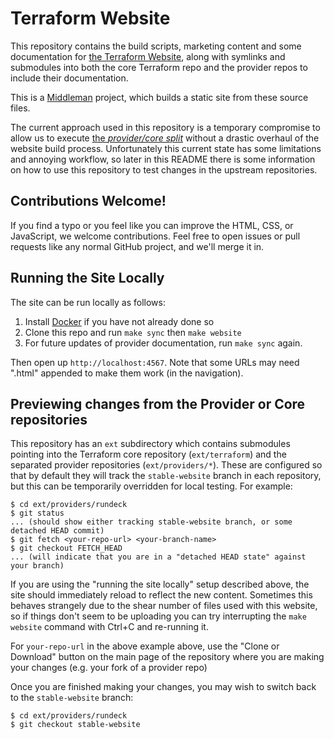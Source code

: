# Terraform Website

This repository contains the build scripts, marketing content and some documentation
for [the Terraform Website][terraform], along with symlinks and submodules into both
the core Terraform repo and the provider repos to include their documentation.

This is a [Middleman][middleman] project, which builds a static site from these source files.

The current approach used in this repository is a temporary compromise to allow us to
execute [the _provider/core split_](https://www.hashicorp.com/blog/upcoming-provider-changes-in-terraform-0-10/)
without a drastic overhaul of the website build process. Unfortunately this current
state has some limitations and annoying workflow, so later in this README there is some
information on how to use this repository to test changes in the upstream repositories.

[middleman]: https://www.middlemanapp.com
[terraform]: https://www.terraform.io

## Contributions Welcome!

If you find a typo or you feel like you can improve the HTML, CSS, or
JavaScript, we welcome contributions. Feel free to open issues or pull requests
like any normal GitHub project, and we'll merge it in.

## Running the Site Locally

The site can be run locally as follows:

1. Install [Docker](https://docs.docker.com/engine/installation/) if you have not already done so
2. Clone this repo and run `make sync` then `make website`
3. For future updates of provider documentation, run `make sync` again.

Then open up `http://localhost:4567`. Note that some URLs may need ".html" appended to make them work (in the navigation).

## Previewing changes from the Provider or Core repositories

This repository has an `ext` subdirectory which contains submodules pointing into the
Terraform core repository (`ext/terraform`) and the separated provider repositories
(`ext/providers/*`). These are configured so that by default they will track the
`stable-website` branch in each repository, but this can be temporarily overridden
for local testing. For example:

```
$ cd ext/providers/rundeck
$ git status
... (should show either tracking stable-website branch, or some detached HEAD commit)
$ git fetch <your-repo-url> <your-branch-name>
$ git checkout FETCH_HEAD
... (will indicate that you are in a "detached HEAD state" against your branch)
```

If you are using the "running the site locally" setup described above, the site should
immediately reload to reflect the new content. Sometimes this behaves strangely due
to the shear number of files used with this website, so if things don't seem to be uploading
you can try interrupting the `make website` command with Ctrl+C and re-running it.

For `your-repo-url` in the above example above, use the "Clone or Download" button on the
main page of the repository where you are making your changes (e.g. your fork of a provider repo)

Once you are finished making your changes, you may wish to switch back to the `stable-website`
branch:

```
$ cd ext/providers/rundeck
$ git checkout stable-website
```
